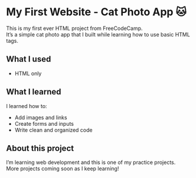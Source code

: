 
# My First Website - Cat Photo App 🐱

This is my first ever HTML project from FreeCodeCamp.  
It’s a simple cat photo app that I built while learning how to use basic HTML tags.

## What I used
- HTML only 

## What I learned
I learned how to:
- Add images and links  
- Create forms and inputs  
- Write clean and organized code

## About this project
I’m learning web development and this is one of my practice projects.  
More projects coming soon as I keep learning!
